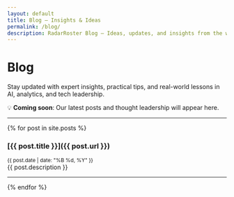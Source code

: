 ```yaml
---
layout: default
title: Blog – Insights & Ideas
permalink: /blog/
description: RadarRoster Blog – Ideas, updates, and insights from the world of data, AI, and tech strategy.
---
```


# Blog

Stay updated with expert insights, practical tips, and real-world lessons in AI, analytics, and tech leadership.

💡 **Coming soon**: Our latest posts and thought leadership will appear here.

---

{% for post in site.posts %}
### [{{ post.title }}]({{ post.url }})
<small>{{ post.date | date: "%B %d, %Y" }}</small>  
{{ post.description }}

---

{% endfor %}
